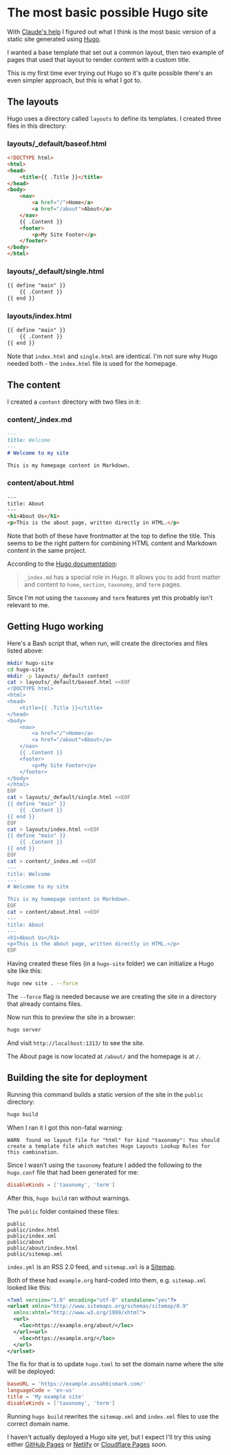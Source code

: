 # The most basic possible Hugo site

With [Claude's help](https://gist.github.com/simonw/6f7b6a40713b36749da845065985bb28) I figured out what I think is the most basic version of a static site generated using [Hugo](https://gohugo.io/).

I wanted a base template that set out a common layout, then two example of pages that used that layout to render content with a custom title.

This is my first time ever trying out Hugo so it's quite possible there's an even simpler approach, but this is what I got to.

## The layouts

Hugo uses a directory called `layouts` to define its templates. I created three files in this directory:

### layouts/_default/baseof.html

```html
<!DOCTYPE html>
<html>
<head>
    <title>{{ .Title }}</title>
</head>
<body>
    <nav>
        <a href="/">Home</a>
        <a href="/about">About</a>
    </nav>
    {{ .Content }}
    <footer>
        <p>My Site Footer</p>
    </footer>
</body>
</html>
```
### layouts/_default/single.html

```html
{{ define "main" }}
    {{ .Content }}
{{ end }}
```
### layouts/index.html

```html
{{ define "main" }}
    {{ .Content }}
{{ end }}
```

Note that `index.html` and `single.html` are identical. I'm not sure why Hugo needed both - the `index.html` file is used for the homepage.

## The content

I created a `content` directory with two files in it:

### content/_index.md

```markdown
---
title: Welcome
---
# Welcome to my site

This is my homepage content in Markdown.
```

### content/about.html

```html
---
title: About
---
<h1>About Us</h1>
<p>This is the about page, written directly in HTML.</p>
```

Note that both of these have frontmatter at the top to define the title. This seems to be the right pattern for combining HTML content and Markdown content in the same project.

According to the [Hugo documentation](https://gohugo.io/content-management/organization/#index-pages-_indexmd):

> `_index.md` has a special role in Hugo. It allows you to add front matter and content to `home`, `section`, `taxonomy`, and `term` pages.

Since I'm not using the `taxonomy` and `term` features yet this probably isn't relevant to me.

## Getting Hugo working

Here's a Bash script that, when run, will create the directories and files listed above:

```bash
mkdir hugo-site
cd hugo-site
mkdir -p layouts/_default content
cat > layouts/_default/baseof.html <<EOF
<!DOCTYPE html>
<html>
<head>
    <title>{{ .Title }}</title>
</head>
<body>
    <nav>
        <a href="/">Home</a>
        <a href="/about">About</a>
    </nav>
    {{ .Content }}
    <footer>
        <p>My Site Footer</p>
    </footer>
</body>
</html>
EOF
cat > layouts/_default/single.html <<EOF
{{ define "main" }}
    {{ .Content }}
{{ end }}
EOF
cat > layouts/index.html <<EOF
{{ define "main" }}
    {{ .Content }}
{{ end }}
EOF
cat > content/_index.md <<EOF
---
title: Welcome
---
# Welcome to my site

This is my homepage content in Markdown.
EOF
cat > content/about.html <<EOF
---
title: About
---
<h1>About Us</h1>
<p>This is the about page, written directly in HTML.</p>
EOF
```

Having created these files (in a `hugo-site` folder) we can initialize a Hugo site like this:

```bash
hugo new site . --force
```
The `--force` flag is needed because we are creating the site in a directory that already contains files.

Now run this to preview the site in a browser:
```bash
hugo server
```
And visit `http://localhost:1313/` to see the site.

The About page is now located at `/about/` and the homepage is at `/`.

## Building the site for deployment

Running this command builds a static version of the site in the `public` directory:

```bash
hugo build
```
When I ran it I got this non-fatal warning:

```
WARN  found no layout file for "html" for kind "taxonomy": You should create a template file which matches Hugo Layouts Lookup Rules for this combination.
```
Since I wasn't using the `taxonomy` feature I added the following to the `hugo.conf` file that had been generated for me:

```toml
disableKinds = ['taxonomy', 'term']
```
After this, `hugo build` ran without warnings.

The `public` folder contained these files:

```
public
public/index.html
public/index.xml
public/about
public/about/index.html
public/sitemap.xml
```

`index.yml` is an RSS 2.0 feed, and `sitemap.xml` is a [Sitemap](https://www.sitemaps.org/).

Both of these had `example.org` hard-coded into them, e.g. `sitemap.xml` looked like this:

```xml
<?xml version="1.0" encoding="utf-8" standalone="yes"?>
<urlset xmlns="http://www.sitemaps.org/schemas/sitemap/0.9"
  xmlns:xhtml="http://www.w3.org/1999/xhtml">
  <url>
    <loc>https://example.org/about/</loc>
  </url><url>
    <loc>https://example.org/</loc>
  </url>
</urlset>
```
The fix for that is to update `hugo.toml` to set the domain name where the site will be deployed:
```toml
baseURL = 'https://example.assahbismark.com/'
languageCode = 'en-us'
title = 'My example site'
disableKinds = ['taxonomy', 'term']
```
Running `hugo build` rewrites the `sitemap.xml` and `index.xml` files to use the correct domain name.

I haven't actually deployed a Hugo site yet, but I expect I'll try this using either [GitHub Pages](https://pages.github.com/) or [Netlify](https://www.netlify.com/) or [Cloudflare Pages](https://pages.cloudflare.com/) soon.
